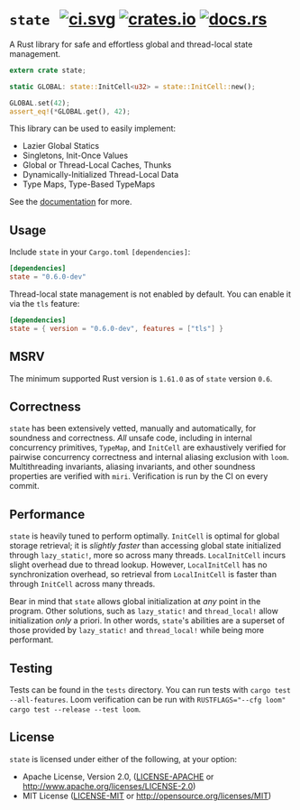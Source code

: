 # `state` &thinsp; [![ci.svg]][ci] [![crates.io]][crate] [![docs.rs]][docs]

[crates.io]: https://img.shields.io/crates/v/state.svg
[crate]: https://crates.io/crates/state
[docs.rs]: https://docs.rs/state/badge.svg
[docs]: https://docs.rs/state
[ci.svg]: https://github.com/SergioBenitez/state/workflows/CI/badge.svg
[ci]: https://github.com/SergioBenitez/state/actions

A Rust library for safe and effortless global and thread-local state management.

```rust
extern crate state;

static GLOBAL: state::InitCell<u32> = state::InitCell::new();

GLOBAL.set(42);
assert_eq!(*GLOBAL.get(), 42);
```

This library can be used to easily implement:

  * Lazier Global Statics
  * Singletons, Init-Once Values
  * Global or Thread-Local Caches, Thunks
  * Dynamically-Initialized Thread-Local Data
  * Type Maps, Type-Based TypeMaps

See the [documentation](https://docs.rs/state) for more.

## Usage

Include `state` in your `Cargo.toml` `[dependencies]`:

```toml
[dependencies]
state = "0.6.0-dev"
```

Thread-local state management is not enabled by default. You can enable it
via the `tls` feature:

```toml
[dependencies]
state = { version = "0.6.0-dev", features = ["tls"] }
```

## MSRV

The minimum supported Rust version is `1.61.0` as of `state` version `0.6`.

## Correctness

`state` has been extensively vetted, manually and automatically, for soundness
and correctness. _All_ unsafe code, including in internal concurrency
primitives, `TypeMap`, and `InitCell` are exhaustively verified for pairwise
concurrency correctness and internal aliasing exclusion with `loom`.
Multithreading invariants, aliasing invariants, and other soundness properties
are verified with `miri`. Verification is run by the CI on every commit.

## Performance

`state` is heavily tuned to perform optimally. `InitCell` is optimal for global
storage retrieval; it is _slightly faster_ than accessing global state
initialized through `lazy_static!`, more so across many threads. `LocalInitCell`
incurs slight overhead due to thread lookup. However, `LocalInitCell` has no
synchronization overhead, so retrieval from `LocalInitCell` is faster than
through `InitCell` across many threads.

Bear in mind that `state` allows global initialization at _any_ point in the
program. Other solutions, such as `lazy_static!` and `thread_local!` allow
initialization _only_ a priori. In other words, `state`'s abilities are a
superset of those provided by `lazy_static!` and `thread_local!` while being
more performant.

## Testing

Tests can be found in the `tests` directory. You can run tests with `cargo test
--all-features`. Loom verification can be run with `RUSTFLAGS="--cfg loom" cargo
test --release --test loom`.

## License

`state` is licensed under either of the following, at your option:

 * Apache License, Version 2.0, ([LICENSE-APACHE](LICENSE-APACHE) or http://www.apache.org/licenses/LICENSE-2.0)
 * MIT License ([LICENSE-MIT](LICENSE-MIT) or http://opensource.org/licenses/MIT)
